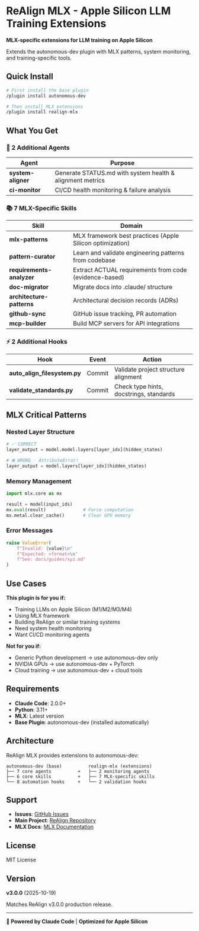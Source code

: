 # ReAlign MLX - Apple Silicon LLM Training Extensions

**MLX-specific extensions for LLM training on Apple Silicon**

Extends the autonomous-dev plugin with MLX patterns, system monitoring, and training-specific tools.

## Quick Install

```bash
# First install the base plugin
/plugin install autonomous-dev

# Then install MLX extensions
/plugin install realign-mlx
```

## What You Get

### 🤖 2 Additional Agents

| Agent | Purpose |
|-------|---------|
| **system-aligner** | Generate STATUS.md with system health & alignment metrics |
| **ci-monitor** | CI/CD health monitoring & failure analysis |

### 📚 7 MLX-Specific Skills

| Skill | Domain |
|-------|--------|
| **mlx-patterns** | MLX framework best practices (Apple Silicon optimization) |
| **pattern-curator** | Learn and validate engineering patterns from codebase |
| **requirements-analyzer** | Extract ACTUAL requirements from code (evidence-based) |
| **doc-migrator** | Migrate docs into .claude/ structure |
| **architecture-patterns** | Architectural decision records (ADRs) |
| **github-sync** | GitHub issue tracking, PR automation |
| **mcp-builder** | Build MCP servers for API integrations |

### ⚡ 2 Additional Hooks

| Hook | Event | Action |
|------|-------|--------|
| **auto_align_filesystem.py** | Commit | Validate project structure alignment |
| **validate_standards.py** | Commit | Check type hints, docstrings, standards |

## MLX Critical Patterns

### Nested Layer Structure
```python
# ✅ CORRECT
layer_output = model.model.layers[layer_idx](hidden_states)

# ❌ WRONG - AttributeError!
layer_output = model.layers[layer_idx](hidden_states)
```

### Memory Management
```python
import mlx.core as mx

result = model(input_ids)
mx.eval(result)              # Force computation
mx.metal.clear_cache()       # Clear GPU memory
```

### Error Messages
```python
raise ValueError(
    f"Invalid: {value}\n"
    f"Expected: <format>\n"
    f"See: docs/guides/xyz.md"
)
```

## Use Cases

**This plugin is for you if:**
- Training LLMs on Apple Silicon (M1/M2/M3/M4)
- Using MLX framework
- Building ReAlign or similar training systems
- Need system health monitoring
- Want CI/CD monitoring agents

**Not for you if:**
- Generic Python development → use autonomous-dev only
- NVIDIA GPUs → use autonomous-dev + PyTorch
- Cloud training → use autonomous-dev + cloud tools

## Requirements

- **Claude Code**: 2.0.0+
- **Python**: 3.11+
- **MLX**: Latest version
- **Base Plugin**: autonomous-dev (installed automatically)

## Architecture

ReAlign MLX provides extensions to autonomous-dev:

```
autonomous-dev (base)          realign-mlx (extensions)
├── 7 core agents          +   ├── 2 monitoring agents
├── 6 core skills          +   ├── 7 MLX-specific skills
└── 8 automation hooks     +   └── 2 validation hooks
```

## Support

- **Issues**: [GitHub Issues](https://github.com/akaszubski/claude-code-bootstrap/issues)
- **Main Project**: [ReAlign Repository](https://github.com/akaszubski/realign)
- **MLX Docs**: [MLX Documentation](https://ml-explore.github.io/mlx/)

## License

MIT License

## Version

**v3.0.0** (2025-10-19)

Matches ReAlign v3.0.0 production release.

---

**🤖 Powered by Claude Code** | **Optimized for Apple Silicon**
